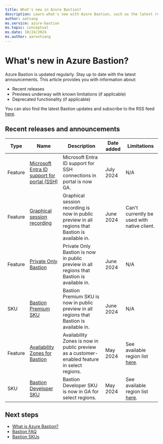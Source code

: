 ```yaml
---
title: What's new in Azure Bastion?
description: Learn what's new with Azure Bastion, such as the latest release notes, known issues, bug fixes, deprecated functionality, and upcoming changes.
author: aatsang
ms.service: azure-bastion
ms.topic: conceptual
ms.date: 10/24/2024
ms.author: aarontsang
---
```


# What's new in Azure Bastion?

Azure Bastion is updated regularly. Stay up to date with the latest announcements. This article provides you with information about:

* Recent releases
* Previews underway with known limitations (if applicable)
* Deprecated functionality (if applicable)

You can also find the latest Bastion updates and subscribe to the RSS feed [here](https://azure.microsoft.com/blog/product/azure-bastion/).

## Recent releases and announcements

| Type |  Name | Description | Date added | Limitations |
|---|---|---|---|---|
| Feature | [Microsoft Entra ID support for portal (SSH)](bastion-connect-vm-ssh-linux.md#microsoft-entra-id-authentication)  |Microsoft Entra ID support for SSH connections in portal is now GA. | July 2024 | N/A|
|Feature | [Graphical session recording](session-recording.md) | Graphical session recording is now in public preview in all regions that Bastion is available in. | June 2024 | Can't currently be used with native client.
| Feature | [Private Only Bastion](private-only-deployment.md)| Private Only Bastion is now in public preview in all regions that Bastion is available in.| June 2024 | N/A|
| SKU | [Bastion Premium SKU](bastion-overview.md#sku)| Bastion Premium SKU is now in public preview in all regions that Bastion is available in. | June 2024 | N/A|
|Feature  |  [Availability Zones for Bastion](../reliability/reliability-bastion.md?toc=/azure/bastion/TOC.json) |Availability Zones is now in public preview as a customer-enabled feature in select regions. | May 2024 | See available region list [here](../reliability/reliability-bastion.md?toc=%2Fazure%2Fbastion%2FTOC.json#regions-supported).
|SKU  |  [Bastion Developer SKU](quickstart-developer-sku.md) | Bastion Developer SKU is now in GA for select regions. | May 2024 | See available region list [here](quickstart-developer-sku.md#about-the-developer-sku).


## Next steps

* [What is Azure Bastion?](bastion-overview.md)
* [Bastion FAQ](bastion-faq.md)
* [Bastion SKUs](bastion-overview.md#sku)
